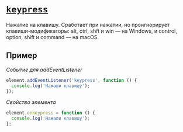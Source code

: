 # [`keypress`](../index.md)

Нажатие на клавишу. Cработает при нажатии, но проигнорирует клавиши-модификаторы: alt, ctrl, shft и win — на Windows, и control, option, shift и command — на macOS.

## Пример

_Событие для addEventListener_

```js
element.addEventListener('keypress', function () {
  console.log('Нажали клавишу');
});
```

_Свойство элемента_

```js
element.onkeypress = function () {
  console.log('Нажали клавишу');
};
```
